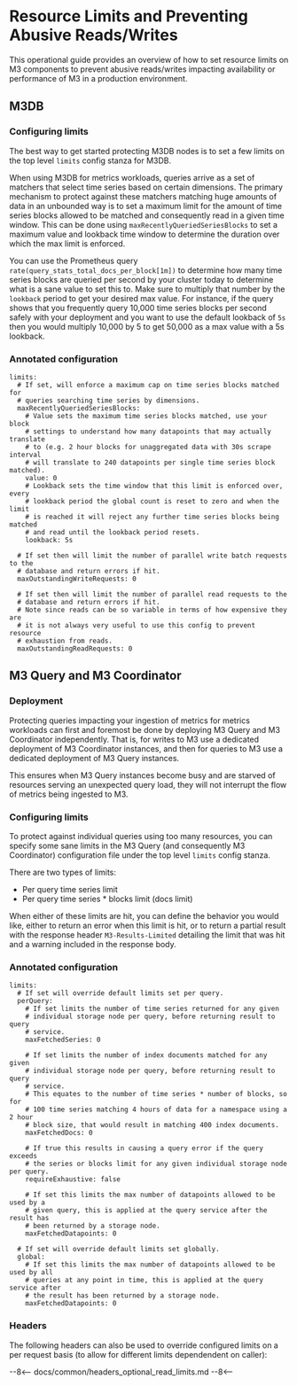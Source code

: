 # Resource Limits and Preventing Abusive Reads/Writes

This operational guide provides an overview of how to set resource limits on 
M3 components to prevent abusive reads/writes impacting availability or 
performance of M3 in a production environment.

## M3DB

### Configuring limits

The best way to get started protecting M3DB nodes is to set a few limits on the
top level `limits` config stanza for M3DB.

When using M3DB for metrics workloads, queries arrive as a set of matchers 
that select time series based on certain dimensions. The primary mechanism to 
protect against these matchers matching huge amounts of data in an unbounded 
way is to set a maximum limit for the amount of time series blocks allowed to
be matched and consequently read in a given time window. This can be done using 
`maxRecentlyQueriedSeriesBlocks` to set a maximum value and lookback time window 
to determine the duration over which the max limit is enforced.

You can use the Prometheus query `rate(query_stats_total_docs_per_block[1m])` to 
determine how many time series blocks are queried per second by your cluster 
today to determine what is a sane value to set this to. Make sure to multiply 
that number by the `lookback` period to get your desired max value. For 
instance, if the query shows that you frequently query 10,000 time series blocks 
per second safely with your deployment and you want to use the default lookback 
of `5s` then you would multiply 10,000 by 5 to get 50,000 as a max value with 
a 5s lookback.

### Annotated configuration

```
limits:
  # If set, will enforce a maximum cap on time series blocks matched for
  # queries searching time series by dimensions.
  maxRecentlyQueriedSeriesBlocks:
    # Value sets the maximum time series blocks matched, use your block 
    # settings to understand how many datapoints that may actually translate 
    # to (e.g. 2 hour blocks for unaggregated data with 30s scrape interval
    # will translate to 240 datapoints per single time series block matched).
    value: 0
    # Lookback sets the time window that this limit is enforced over, every 
    # lookback period the global count is reset to zero and when the limit 
    # is reached it will reject any further time series blocks being matched 
    # and read until the lookback period resets.
    lookback: 5s

  # If set then will limit the number of parallel write batch requests to the 
  # database and return errors if hit.
  maxOutstandingWriteRequests: 0

  # If set then will limit the number of parallel read requests to the 
  # database and return errors if hit. 
  # Note since reads can be so variable in terms of how expensive they are
  # it is not always very useful to use this config to prevent resource 
  # exhaustion from reads.
  maxOutstandingReadRequests: 0
```

## M3 Query and M3 Coordinator

### Deployment

Protecting queries impacting your ingestion of metrics for metrics workloads 
can first and foremost be done by deploying M3 Query and M3 Coordinator 
independently. That is, for writes to M3 use a dedicated deployment of 
M3 Coordinator instances, and then for queries to M3 use a dedicated deployment 
of M3 Query instances.

This ensures when M3 Query instances become busy and are starved of resources 
serving an unexpected query load, they will not interrupt the flow of metrics
being ingested to M3.

### Configuring limits

To protect against individual queries using too many resources, you can specify some
sane limits in the M3 Query (and consequently M3 Coordinator) configuration 
file under the top level `limits` config stanza.

There are two types of limits:

- Per query time series limit
- Per query time series * blocks limit (docs limit)

When either of these limits are hit, you can define the behavior you would like, 
either to return an error when this limit is hit, or to return a partial result 
with the response header `M3-Results-Limited` detailing the limit that was hit 
and a warning included in the response body.

### Annotated configuration

```
limits:
  # If set will override default limits set per query.
  perQuery:
    # If set limits the number of time series returned for any given 
    # individual storage node per query, before returning result to query 
    # service.
    maxFetchedSeries: 0

    # If set limits the number of index documents matched for any given 
    # individual storage node per query, before returning result to query 
    # service.
    # This equates to the number of time series * number of blocks, so for 
    # 100 time series matching 4 hours of data for a namespace using a 2 hour 
    # block size, that would result in matching 400 index documents.
    maxFetchedDocs: 0

    # If true this results in causing a query error if the query exceeds 
    # the series or blocks limit for any given individual storage node per query.
    requireExhaustive: false

    # If set this limits the max number of datapoints allowed to be used by a
    # given query, this is applied at the query service after the result has 
    # been returned by a storage node.
    maxFetchedDatapoints: 0

  # If set will override default limits set globally.
  global:
    # If set this limits the max number of datapoints allowed to be used by all
    # queries at any point in time, this is applied at the query service after 
    # the result has been returned by a storage node.
    maxFetchedDatapoints: 0
```

### Headers

The following headers can also be used to override configured limits on a per request basis (to allow for different limits dependendent on caller):

--8<--
docs/common/headers_optional_read_limits.md
--8<--
